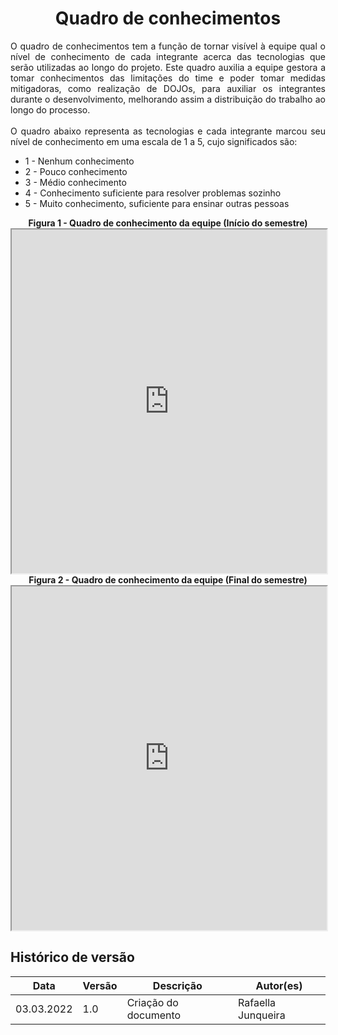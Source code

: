 # <center> Quadro de conhecimentos
<p align="justify">
O quadro de conhecimentos tem a função de tornar visível à equipe qual o nível de conhecimento de cada integrante acerca das tecnologias que serão utilizadas ao longo do projeto. Este quadro auxilia a equipe gestora a tomar conhecimentos das limitações do time e poder tomar medidas mitigadoras, como realização de DOJOs, para auxiliar os integrantes durante o desenvolvimento, melhorando assim a distribuição do trabalho ao longo do processo.<br><br>
O quadro abaixo representa as tecnologias e cada integrante marcou seu nível de conhecimento em uma escala de 1 a 5, cujo significados são:
<ul>
    <li>1 - Nenhum conhecimento
    <li>2 - Pouco conhecimento
    <li>3 - Médio conhecimento
    <li>4 - Conhecimento suficiente para resolver problemas sozinho
    <li>5 - Muito conhecimento, suficiente para ensinar outras pessoas
</ul>
</p>


<figcaption><center>
    <b>Figura 1 - Quadro de conhecimento da equipe (Início do semestre)</b>
</figcaption>
    
<div align="center">
<iframe src="https://docs.google.com/spreadsheets/d/e/2PACX-1vSCJh2Tqhv6c4Cdky-uV0ajFGevV-cib9TcA7kpCY3G2X3Yqit6F6zodjg2x7bdnrXVwVjYsM6mp6eH/pubhtml?gid=1007718032&amp;single=true&amp;widget=true&amp;headers=false"  width="100%" height="550px" ></iframe>
</div>

<figcaption><center>
    <b>Figura 2 - Quadro de conhecimento da equipe (Final do semestre)</b>
</figcaption>
    
<div align="center">
<iframe src="https://docs.google.com/spreadsheets/d/e/2PACX-1vSCJh2Tqhv6c4Cdky-uV0ajFGevV-cib9TcA7kpCY3G2X3Yqit6F6zodjg2x7bdnrXVwVjYsM6mp6eH/pubhtml?gid=1873219050&amp;single=true&amp;widget=true&amp;headers=false" width="100%" height="550px"></iframe>
</div>

## Histórico de versão

|Data | Versão | Descrição | Autor(es)
| -- | -- | -- | -- |
| 03.03.2022 | 1.0 | Criação do documento | Rafaella Junqueira |
